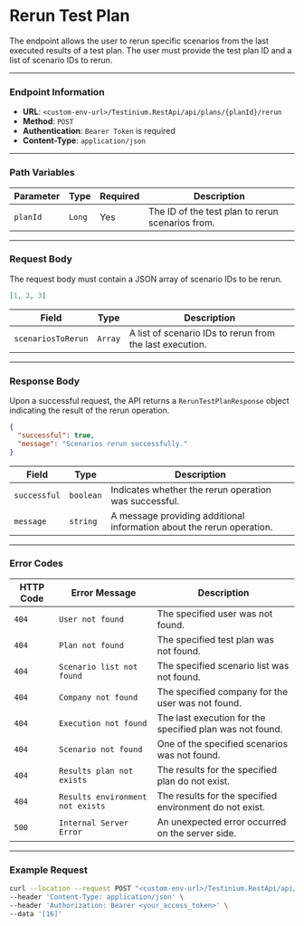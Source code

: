 # Rerun Test Plan

The endpoint allows the user to rerun specific scenarios from the last executed results of a test plan. The user must provide the test plan ID and a list of scenario IDs to rerun.

***

### Endpoint Information

* **URL**: `<custom-env-url>/Testinium.RestApi/api/plans/{planId}/rerun`
* **Method**: `POST`
* **Authentication**: `Bearer Token` is required
* **Content-Type**: `application/json`

***

### Path Variables

| Parameter | Type   | Required | Description                                      |
| --------- | ------ | -------- | ------------------------------------------------ |
| `planId`  | `Long` | Yes      | The ID of the test plan to rerun scenarios from. |

***

### Request Body

The request body must contain a JSON array of scenario IDs to be rerun.

```json
[1, 2, 3]
```

| Field              | Type    | Description                                              |
| ------------------ | ------- | -------------------------------------------------------- |
| `scenariosToRerun` | `Array` | A list of scenario IDs to rerun from the last execution. |

***

### Response Body

Upon a successful request, the API returns a `RerunTestPlanResponse` object indicating the result of the rerun operation.

```json
{
  "successful": true,
  "message": "Scenarios rerun successfully."
}
```

| Field        | Type      | Description                                                           |
| ------------ | --------- | --------------------------------------------------------------------- |
| `successful` | `boolean` | Indicates whether the rerun operation was successful.                 |
| `message`    | `string`  | A message providing additional information about the rerun operation. |

***

### Error Codes

| HTTP Code | Error Message                    | Description                                              |
| --------- | -------------------------------- | -------------------------------------------------------- |
| `404`     | `User not found`                 | The specified user was not found.                        |
| `404`     | `Plan not found`                 | The specified test plan was not found.                   |
| `404`     | `Scenario list not found`        | The specified scenario list was not found.               |
| `404`     | `Company not found`              | The specified company for the user was not found.        |
| `404`     | `Execution not found`            | The last execution for the specified plan was not found. |
| `404`     | `Scenario not found`             | One of the specified scenarios was not found.            |
| `404`     | `Results plan not exists`        | The results for the specified plan do not exist.         |
| `404`     | `Results environment not exists` | The results for the specified environment do not exist.  |
| `500`     | `Internal Server Error`          | An unexpected error occurred on the server side.         |

***

### Example Request

```bash
curl --location --request POST "<custom-env-url>/Testinium.RestApi/api/plans/{planId}/rerun" \
--header 'Content-Type: application/json' \
--header 'Authorization: Bearer <your_access_token>' \
--data '[16]'
```
